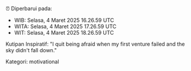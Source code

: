 ⏰ Diperbarui pada:
- WIB: Selasa, 4 Maret 2025 16.26.59 UTC
- WITA: Selasa, 4 Maret 2025 17.26.59 UTC
- WIT: Selasa, 4 Maret 2025 18.26.59 UTC

Kutipan Inspiratif:
"I quit being afraid when my first venture failed and the sky didn't fall down."


Kategori: motivational

